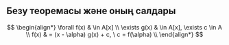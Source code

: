## Безу теоремасы және оның салдары

$$
\begin{align*}
\forall f(x) & \in A[x] \\
\exists g(x) & \in A[x], \exists c \in A \\
f(x) & = (x - \alpha) g(x) + c, \  c = f(\alpha) \\
\end{align*}
$$
